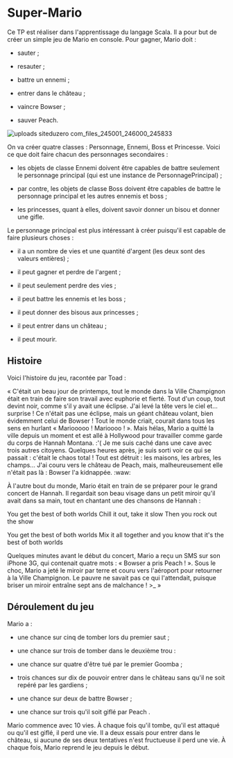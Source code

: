 # Super-Mario
Ce TP est réaliser dans l'apprentissage du langage Scala. Il a pour but de créer un simple jeu de Mario en console.
Pour gagner, Mario doit :

- sauter ;

- resauter ;

- battre un ennemi ;

- entrer dans le château ;

- vaincre Bowser ;

- sauver Peach.

![uploads siteduzero com_files_245001_246000_245833](https://github.com/merylahounou97/Super-Mario/assets/91097262/2556961a-97d9-468d-8016-c92a4c792440)


On va créer quatre classes : Personnage, Ennemi, Boss et Princesse. Voici ce que doit faire chacun des personnages secondaires :

- les objets de classe Ennemi doivent être capables de battre seulement le personnage principal (qui est une instance de PersonnagePrincipal) ;

- par contre, les objets de classe Boss doivent être capables de battre le personnage principal et les autres ennemis et boss ;

- les princesses, quant à elles, doivent savoir donner un bisou et donner une gifle.

Le personnage principal est plus intéressant à créer puisqu'il est capable de faire plusieurs choses :

- il a un nombre de vies et une quantité d'argent (les deux sont des valeurs entières) ;

- il peut gagner et perdre de l'argent ;

- il peut seulement perdre des vies  ;

- il peut battre les ennemis et les boss ;

- il peut donner des bisous aux princesses ;

- il peut entrer dans un château ;

- il peut mourir.

## Histoire
Voici l'histoire du jeu, racontée par Toad :

« C'était un beau jour de printemps, tout le monde dans la Ville Champignon était en train de faire son travail avec euphorie et fierté. Tout d'un coup, tout devint noir, comme s'il y avait une éclipse. J'ai levé la tête vers le ciel et... surprise ! Ce n'était pas une éclipse, mais un géant château volant, bien évidemment celui de Bowser ! Tout le monde criait, courait dans tous les sens en hurlant « Mariooooo ! Marioooo ! ». Mais hélas, Mario a quitté la ville depuis un moment et est allé à Hollywood pour travailler comme garde du corps de Hannah Montana. :'( Je me suis caché dans une cave avec trois autres citoyens. Quelques heures après, je suis sorti voir ce qui se passait : c'était le chaos total ! Tout est détruit : les maisons, les arbres, les champs... J'ai couru vers le château de Peach, mais, malheureusement elle n'était pas là : Bowser l'a kidnappée. :waw:

À l'autre bout du monde, Mario était en train de se préparer pour le grand concert de Hannah. Il regardait son beau visage dans un petit miroir qu'il avait dans sa main, tout en chantant une des chansons de Hannah :

You get the best of both worlds
Chill it out, take it slow
Then you rock out the show

You get the best of both worlds
Mix it all together and you know that it's the best of both worlds

Quelques minutes avant le début du concert, Mario a reçu un SMS sur son iPhone 3G, qui contenait quatre mots : « Bowser a pris Peach ! ». Sous le choc, Mario a jeté le miroir par terre et couru vers l'aéroport pour retourner à la Ville Champignon. Le pauvre ne savait pas ce qui l'attendait, puisque briser un miroir entraîne sept ans de malchance ! >_ »

## Déroulement du jeu
Mario a :

- une chance sur cinq de tomber lors du premier saut ;

- une chance sur trois de tomber dans le deuxième trou :

- une chance sur quatre d'être tué par le premier Goomba ;

- trois chances sur dix de pouvoir entrer dans le château sans qu'il ne soit repéré par les gardiens ;

- une chance sur deux de battre Bowser  ;

- une chance sur trois qu'il soit giflé par Peach .

Mario commence avec 10 vies. À chaque fois qu'il tombe, qu'il est attaqué ou qu'il est giflé, il perd une vie. Il a deux essais pour entrer dans le château, si aucune de ses deux tentatives n'est fructueuse il perd une vie. À chaque fois, Mario reprend le jeu depuis le début.
